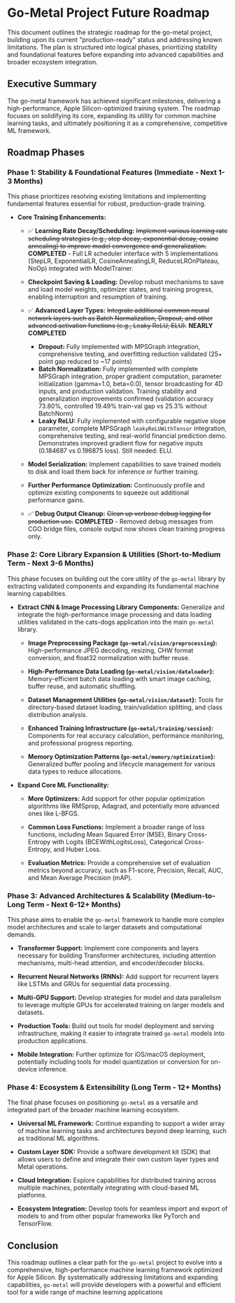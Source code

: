 # Go-Metal Project Future Roadmap

This document outlines the strategic roadmap for the go-metal project, building upon its current "production-ready" status and addressing known limitations. The plan is structured into logical phases, prioritizing stability and foundational features before expanding into advanced capabilities and broader ecosystem integration.

## Executive Summary

The go-metal framework has achieved significant milestones, delivering a high-performance, Apple Silicon-optimized training system. The roadmap focuses on solidifying its core, expanding its utility for common machine learning tasks, and ultimately positioning it as a comprehensive, competitive ML framework.

## Roadmap Phases

### Phase 1: Stability & Foundational Features (Immediate - Next 1-3 Months)

This phase prioritizes resolving existing limitations and implementing fundamental features essential for robust, production-grade training.

* **Core Training Enhancements:**

    * ✅ **Learning Rate Decay/Scheduling:** ~~Implement various learning rate scheduling strategies (e.g., step decay, exponential decay, cosine annealing) to improve model convergence and generalization.~~ **COMPLETED** - Full LR scheduler interface with 5 implementations (StepLR, ExponentialLR, CosineAnnealingLR, ReduceLROnPlateau, NoOp) integrated with ModelTrainer.

    * **Checkpoint Saving & Loading:** Develop robust mechanisms to save and load model weights, optimizer states, and training progress, enabling interruption and resumption of training.

    * ✅ **Advanced Layer Types:** ~~Integrate additional common neural network layers such as Batch Normalization, Dropout, and other advanced activation functions (e.g., Leaky ReLU, ELU).~~ **NEARLY COMPLETED** 
      * **Dropout:** Fully implemented with MPSGraph integration, comprehensive testing, and overfitting reduction validated (25+ point gap reduced to ~17 points)
      * **Batch Normalization:** Fully implemented with complete MPSGraph integration, proper gradient computation, parameter initialization (gamma=1.0, beta=0.0), tensor broadcasting for 4D inputs, and production validation. Training stability and generalization improvements confirmed (validation accuracy 73.80%, controlled 19.49% train-val gap vs 25.3% without BatchNorm)
      * **Leaky ReLU:** Fully implemented with configurable negative slope parameter, complete MPSGraph `leakyReLUWithTensor` integration, comprehensive testing, and real-world financial prediction demo. Demonstrates improved gradient flow for negative inputs (0.184687 vs 0.196875 loss). Still needed: ELU.

    * **Model Serialization:** Implement capabilities to save trained models to disk and load them back for inference or further training.

    * **Further Performance Optimization:** Continuously profile and optimize existing components to squeeze out additional performance gains.

    * ✅ **Debug Output Cleanup:** ~~Clean up verbose debug logging for production use.~~ **COMPLETED** - Removed debug messages from CGO bridge files, console output now shows clean training progress only.

### Phase 2: Core Library Expansion & Utilities (Short-to-Medium Term - Next 3-6 Months)

This phase focuses on building out the core utility of the `go-metal` library by extracting validated components and expanding its fundamental machine learning capabilities.

* **Extract CNN & Image Processing Library Components:** Generalize and integrate the high-performance image processing and data loading utilities validated in the cats-dogs application into the main `go-metal` library.

    * **Image Preprocessing Package (`go-metal/vision/preprocessing`):** High-performance JPEG decoding, resizing, CHW format conversion, and float32 normalization with buffer reuse.

    * **High-Performance Data Loading (`go-metal/vision/dataloader`):** Memory-efficient batch data loading with smart image caching, buffer reuse, and automatic shuffling.

    * **Dataset Management Utilities (`go-metal/vision/dataset`):** Tools for directory-based dataset loading, train/validation splitting, and class distribution analysis.

    * **Enhanced Training Infrastructure (`go-metal/training/session`):** Components for real accuracy calculation, performance monitoring, and professional progress reporting.

    * **Memory Optimization Patterns (`go-metal/memory/optimization`):** Generalized buffer pooling and lifecycle management for various data types to reduce allocations.

* **Expand Core ML Functionality:**

    * **More Optimizers:** Add support for other popular optimization algorithms like RMSprop, Adagrad, and potentially more advanced ones like L-BFGS.

    * **Common Loss Functions:** Implement a broader range of loss functions, including Mean Squared Error (MSE), Binary Cross-Entropy with Logits (BCEWithLogitsLoss), Categorical Cross-Entropy, and Huber Loss.

    * **Evaluation Metrics:** Provide a comprehensive set of evaluation metrics beyond accuracy, such as F1-score, Precision, Recall, AUC, and Mean Average Precision (mAP).

### Phase 3: Advanced Architectures & Scalability (Medium-to-Long Term - Next 6-12+ Months)

This phase aims to enable the `go-metal` framework to handle more complex model architectures and scale to larger datasets and computational demands.

* **Transformer Support:** Implement core components and layers necessary for building Transformer architectures, including attention mechanisms, multi-head attention, and encoder/decoder blocks.

* **Recurrent Neural Networks (RNNs):** Add support for recurrent layers like LSTMs and GRUs for sequential data processing.

* **Multi-GPU Support:** Develop strategies for model and data parallelism to leverage multiple GPUs for accelerated training on larger models and datasets.

* **Production Tools:** Build out tools for model deployment and serving infrastructure, making it easier to integrate trained `go-metal` models into production applications.

* **Mobile Integration:** Further optimize for iOS/macOS deployment, potentially including tools for model quantization or conversion for on-device inference.

### Phase 4: Ecosystem & Extensibility (Long Term - 12+ Months)

The final phase focuses on positioning `go-metal` as a versatile and integrated part of the broader machine learning ecosystem.

* **Universal ML Framework:** Continue expanding to support a wider array of machine learning tasks and architectures beyond deep learning, such as traditional ML algorithms.

* **Custom Layer SDK:** Provide a software development kit (SDK) that allows users to define and integrate their own custom layer types and Metal operations.

* **Cloud Integration:** Explore capabilities for distributed training across multiple machines, potentially integrating with cloud-based ML platforms.

* **Ecosystem Integration:** Develop tools for seamless import and export of models to and from other popular frameworks like PyTorch and TensorFlow.

## Conclusion

This roadmap outlines a clear path for the `go-metal` project to evolve into a comprehensive, high-performance machine learning framework optimized for Apple Silicon. By systematically addressing limitations and expanding capabilities, `go-metal` will provide developers with a powerful and efficient tool for a wide range of machine learning applications